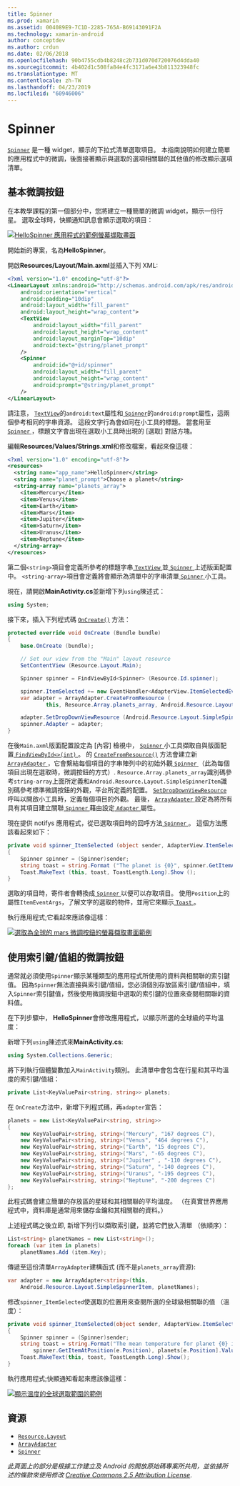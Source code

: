 ```yaml
---
title: Spinner
ms.prod: xamarin
ms.assetid: 004089E9-7C1D-2285-765A-B69143091F2A
ms.technology: xamarin-android
author: conceptdev
ms.author: crdun
ms.date: 02/06/2018
ms.openlocfilehash: 90b4755cdb4b8248c2b731d070d720076d4dda40
ms.sourcegitcommit: 4b402d1c508fa84e4fc3171a6e43b811323948fc
ms.translationtype: MT
ms.contentlocale: zh-TW
ms.lasthandoff: 04/23/2019
ms.locfileid: "60946006"
---
```

# <a name="spinner"></a>Spinner

[`Spinner`](https://developer.xamarin.com/api/type/Android.Widget.Spinner/) 是一種 widget，顯示的下拉式清單選取項目。 本指南說明如何建立簡單的應用程式中的微調，後面接著顯示與選取的選項相關聯的其他值的修改顯示選項清單。

## <a name="basic-spinner"></a>基本微調按鈕

在本教學課程的第一個部分中，您將建立一種簡單的微調 widget，顯示一份行星。 選取全球時，快顯通知訊息會顯示選取的項目：

[![HelloSpinner 應用程式的範例螢幕擷取畫面](spinner-images/01-example-screenshots-sml.png)](spinner-images/01-example-screenshots.png#lightbox)

開始新的專案，名為**HelloSpinner**。

開啟**Resources/Layout/Main.axml**並插入下列 XML:

```xml
<?xml version="1.0" encoding="utf-8"?>
<LinearLayout xmlns:android="http://schemas.android.com/apk/res/android"
    android:orientation="vertical"
    android:padding="10dip"
    android:layout_width="fill_parent"
    android:layout_height="wrap_content">
    <TextView
        android:layout_width="fill_parent"
        android:layout_height="wrap_content"
        android:layout_marginTop="10dip"
        android:text="@string/planet_prompt"
    />
    <Spinner
        android:id="@+id/spinner"
        android:layout_width="fill_parent"
        android:layout_height="wrap_content"
        android:prompt="@string/planet_prompt"
    />
</LinearLayout>
```

請注意， [ `TextView`](https://developer.xamarin.com/api/type/Android.Widget.TextView/)的`android:text`屬性和[ `Spinner`](https://developer.xamarin.com/api/type/Android.Widget.Spinner/)的`android:prompt`屬性，這兩個參考相同的字串資源。 這段文字行為會如同在小工具的標題。 當套用至[ `Spinner` ](https://developer.xamarin.com/api/type/Android.Widget.Spinner/)，標題文字會出現在選取小工具時出現的 [選取] 對話方塊。

編輯**Resources/Values/Strings.xml**和修改檔案，看起來像這樣：

```xml
<?xml version="1.0" encoding="utf-8"?>
<resources>
  <string name="app_name">HelloSpinner</string>
  <string name="planet_prompt">Choose a planet</string>
  <string-array name="planets_array">
    <item>Mercury</item>
    <item>Venus</item>
    <item>Earth</item>
    <item>Mars</item>
    <item>Jupiter</item>
    <item>Saturn</item>
    <item>Uranus</item>
    <item>Neptune</item>
  </string-array>
</resources>
```

第二個`<string>`項目會定義所參考的標題字串[ `TextView` ](https://developer.xamarin.com/api/type/Android.Widget.TextView/)並[ `Spinner` ](https://developer.xamarin.com/api/type/Android.Widget.Spinner/)上述版面配置中。
`<string-array>`項目會定義將會顯示為清單中的字串清單[ `Spinner` ](https://developer.xamarin.com/api/type/Android.Widget.Spinner/)小工具。

現在，請開啟**MainActivity.cs**並新增下列`using`陳述式：

```csharp
using System;
```

接下來，插入下列程式碼 [`OnCreate()`](https://developer.xamarin.com/api/member/Android.App.Activity.OnCreate/(Android.OS.Bundle))
方法：

```csharp
protected override void OnCreate (Bundle bundle)
{
    base.OnCreate (bundle);

    // Set our view from the "Main" layout resource
    SetContentView (Resource.Layout.Main);

    Spinner spinner = FindViewById<Spinner> (Resource.Id.spinner);

    spinner.ItemSelected += new EventHandler<AdapterView.ItemSelectedEventArgs> (spinner_ItemSelected);
    var adapter = ArrayAdapter.CreateFromResource (
            this, Resource.Array.planets_array, Android.Resource.Layout.SimpleSpinnerItem);

    adapter.SetDropDownViewResource (Android.Resource.Layout.SimpleSpinnerDropDownItem);
    spinner.Adapter = adapter;
}
```

在後`Main.axml`版面配置設定為 [內容] 檢視中， [ `Spinner` ](https://developer.xamarin.com/api/type/Android.Widget.Spinner/)小工具擷取自與版面配置[ `FindViewById<>(int)` ](https://developer.xamarin.com/api/member/Android.App.Activity.FindViewById/p/System.Int32/)。
的 [`CreateFromResource()`](https://developer.xamarin.com/api/member/Android.Widget.ArrayAdapter.CreateFromResource/p/Android.Content.Context/System.Int32/System.Int32/)
方法會建立新[ `ArrayAdapter` ](https://developer.xamarin.com/api/type/Android.Widget.ArrayAdapter/)，它會繫結每個項目的字串陣列中的初始外觀[ `Spinner` ](https://developer.xamarin.com/api/type/Android.Widget.Spinner/) （此為每個項目出現在選取時，微調按鈕的方式）. `Resource.Array.planets_array`識別碼參考`string-array`上面所定義和`Android.Resource.Layout.SimpleSpinnerItem`識別碼參考標準微調按鈕的外觀，平台所定義的配置。
[`SetDropDownViewResource`](https://developer.xamarin.com/api/member/Android.Widget.ArrayAdapter.SetDropDownViewResource/p/System.Int32/)
呼叫以開啟小工具時，定義每個項目的外觀。 最後， [ `ArrayAdapter` ](https://developer.xamarin.com/api/type/Android.Widget.ArrayAdapter/)設定為將所有具有其項目建立關聯[ `Spinner` ](https://developer.xamarin.com/api/type/Android.Widget.Spinner/)藉由設定[ `Adapter` ](https://developer.xamarin.com/api/type/Android.Widget.ArrayAdapter)屬性。

現在提供 notifys 應用程式，從已選取項目時的回呼方法[ `Spinner` ](https://developer.xamarin.com/api/type/Android.Widget.Spinner/)。 這個方法應該看起來如下：

```csharp
private void spinner_ItemSelected (object sender, AdapterView.ItemSelectedEventArgs e)
{
    Spinner spinner = (Spinner)sender;
    string toast = string.Format ("The planet is {0}", spinner.GetItemAtPosition (e.Position));
    Toast.MakeText (this, toast, ToastLength.Long).Show ();
}
```

選取的項目時，寄件者會轉換成[ `Spinner` ](https://developer.xamarin.com/api/type/Android.Widget.Spinner/)以便可以存取項目。 使用`Position`上的屬性`ItemEventArgs`，了解文字的選取的物件，並用它來顯示[ `Toast` ](https://developer.xamarin.com/api/type/Android.Widget.Toast/)。

執行應用程式;它看起來應該像這樣：

[![選取為全球的 mars 微調按鈕的螢幕擷取畫面範例](spinner-images/02-basic-example-sml.png)](spinner-images/02-basic-example.png#lightbox)

## <a name="spinner-using-keyvalue-pairs"></a>使用索引鍵/值組的微調按鈕

通常就必須使用`Spinner`顯示某種類型的應用程式所使用的資料與相關聯的索引鍵值。 因為`Spinner`無法直接與索引鍵/值組，您必須個別存放區索引鍵/值組中，填入`Spinner`索引鍵值，然後使用微調按鈕中選取的索引鍵的位置來查閱相關聯的資料值。 

在下列步驟中， **HelloSpinner**會修改應用程式，以顯示所選的全球級的平均溫度：

新增下列`using`陳述式來**MainActivity.cs**:

```csharp
using System.Collections.Generic;
```

將下列執行個體變數加入`MainActivity`類別。
此清單中會包含在行星和其平均溫度的索引鍵/值組：

```csharp
private List<KeyValuePair<string, string>> planets;
```

在 `OnCreate`方法中，新增下列程式碼，再`adapter`宣告：

```csharp
planets = new List<KeyValuePair<string, string>>
{
    new KeyValuePair<string, string>("Mercury", "167 degrees C"),
    new KeyValuePair<string, string>("Venus", "464 degrees C"),
    new KeyValuePair<string, string>("Earth", "15 degrees C"),
    new KeyValuePair<string, string>("Mars", "-65 degrees C"),
    new KeyValuePair<string, string>("Jupiter" , "-110 degrees C"),
    new KeyValuePair<string, string>("Saturn", "-140 degrees C"),
    new KeyValuePair<string, string>("Uranus", "-195 degrees C"),
    new KeyValuePair<string, string>("Neptune", "-200 degrees C")
};
```

此程式碼會建立簡單的存放區的星球和其相關聯的平均溫度。 （在真實世界應用程式中，資料庫是通常用來儲存金鑰和其相關聯的資料。）

上述程式碼之後立即, 新增下列行以擷取索引鍵，並將它們放入清單 （依順序）：

```csharp
List<string> planetNames = new List<string>();
foreach (var item in planets)
    planetNames.Add (item.Key);
```

傳遞至這份清單`ArrayAdapter`建構函式 (而不是`planets_array`資源):

```csharp
var adapter = new ArrayAdapter<string>(this,
    Android.Resource.Layout.SimpleSpinnerItem, planetNames);
```

修改`spinner_ItemSelected`使選取的位置用來查閱所選的全球級相關聯的值 （溫度）：

```csharp
private void spinner_ItemSelected(object sender, AdapterView.ItemSelectedEventArgs e)
{
    Spinner spinner = (Spinner)sender;
    string toast = string.Format("The mean temperature for planet {0} is {1}",
        spinner.GetItemAtPosition(e.Position), planets[e.Position].Value);
    Toast.MakeText(this, toast, ToastLength.Long).Show();
}
```

執行應用程式;快顯通知看起來應該像這樣：

[![顯示溫度的全球選取範圍的範例](spinner-images/03-keyvalue-example-sml.png)](spinner-images/03-keyvalue-example.png#lightbox)
   
  

## <a name="resources"></a>資源

-   [`Resource.Layout`](https://developer.xamarin.com/api/type/Android.Resource+Layout/) 
-   [`ArrayAdapter`](https://developer.xamarin.com/api/type/Android.Widget.ArrayAdapter/) 
-   [`Spinner`](https://developer.xamarin.com/api/type/Android.Widget.Spinner/) 

*此頁面上的部分是根據工作建立及 Android 的開放原始碼專案所共用，並依據所述的條款來使用修改*
[*Creative Commons 2.5 Attribution License*](http://creativecommons.org/licenses/by/2.5/).
